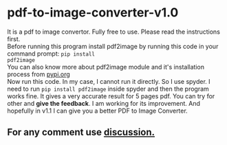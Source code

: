 # pdf-to-image-converter-v1.0
It is a pdf to image convertor. Fully free to use. Please read the instructions first.<br>
Before running this program install pdf2image by running this code in your command prompt:
<code>pip install pdf2image</code><br>
You can also know more about pdf2image module and it's installation process from <a href="https://pypi.org/project/pdf2image/">pypi.org</a><br>
Now run this code. In my case, I cannot run it directly. So I use spyder. I need to run <code>pip install pdf2image</code> inside spyder and then the program works fine.
It gives a very accurate result for 5 pages pdf. You can try for other and <b>give the feedback</b>. I am working for its improvement. And hopefully in v1.1 I can give you a better PDF to Image Converter.<br>
<h2>For any comment use <a href="https://github.com/NahinKhan113/pdf-to-image-converter-v1.0/discussions">discussion. </a></h2>
